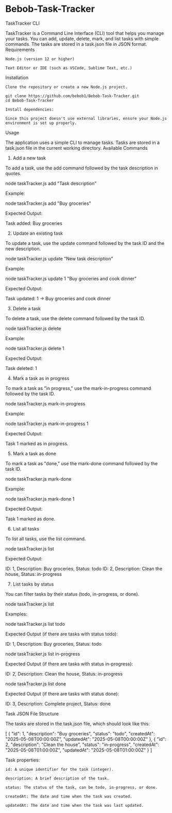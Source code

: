 # Bebob-Task-Tracker

TaskTracker CLI

TaskTracker is a Command Line Interface (CLI) tool that helps you manage your tasks. You can add, update, delete, mark, and list tasks with simple commands. The tasks are stored in a task.json file in JSON format.
Requirements

    Node.js (version 12 or higher)

    Text Editor or IDE (such as VSCode, Sublime Text, etc.)

Installation

    Clone the repository or create a new Node.js project.

    git clone https://github.com/bebob1/Bebob-Task-Tracker.git
    cd Bebob-Task-Tracker

    Install dependencies:

    Since this project doesn't use external libraries, ensure your Node.js environment is set up properly.

Usage

The application uses a simple CLI to manage tasks. Tasks are stored in a task.json file in the current working directory.
Available Commands
1. Add a new task

To add a task, use the add command followed by the task description in quotes.

node taskTracker.js add "Task description"

Example:

node taskTracker.js add "Buy groceries"

Expected Output:

Task added: Buy groceries

2. Update an existing task

To update a task, use the update command followed by the task ID and the new description.

node taskTracker.js update <id> "New task description"

Example:

node taskTracker.js update 1 "Buy groceries and cook dinner"

Expected Output:

Task updated: 1 -> Buy groceries and cook dinner

3. Delete a task

To delete a task, use the delete command followed by the task ID.

node taskTracker.js delete <id>

Example:

node taskTracker.js delete 1

Expected Output:

Task deleted: 1

4. Mark a task as in progress

To mark a task as "in progress," use the mark-in-progress command followed by the task ID.

node taskTracker.js mark-in-progress <id>

Example:

node taskTracker.js mark-in-progress 1

Expected Output:

Task 1 marked as in progress.

5. Mark a task as done

To mark a task as "done," use the mark-done command followed by the task ID.

node taskTracker.js mark-done <id>

Example:

node taskTracker.js mark-done 1

Expected Output:

Task 1 marked as done.

6. List all tasks

To list all tasks, use the list command.

node taskTracker.js list

Expected Output:

ID: 1, Description: Buy groceries, Status: todo
ID: 2, Description: Clean the house, Status: in-progress

7. List tasks by status

You can filter tasks by their status (todo, in-progress, or done).

node taskTracker.js list <status>

Examples:

node taskTracker.js list todo

Expected Output (if there are tasks with status todo):

ID: 1, Description: Buy groceries, Status: todo

node taskTracker.js list in-progress

Expected Output (if there are tasks with status in-progress):

ID: 2, Description: Clean the house, Status: in-progress

node taskTracker.js list done

Expected Output (if there are tasks with status done):

ID: 3, Description: Complete project, Status: done

Task JSON File Structure

The tasks are stored in the task.json file, which should look like this:

[
  {
    "id": 1,
    "description": "Buy groceries",
    "status": "todo",
    "createdAt": "2025-05-08T00:00:00Z",
    "updatedAt": "2025-05-08T00:00:00Z"
  },
  {
    "id": 2,
    "description": "Clean the house",
    "status": "in-progress",
    "createdAt": "2025-05-08T01:00:00Z",
    "updatedAt": "2025-05-08T01:00:00Z"
  }
]

Task properties:

    id: A unique identifier for the task (integer).

    description: A brief description of the task.

    status: The status of the task, can be todo, in-progress, or done.

    createdAt: The date and time when the task was created.

    updatedAt: The date and time when the task was last updated.